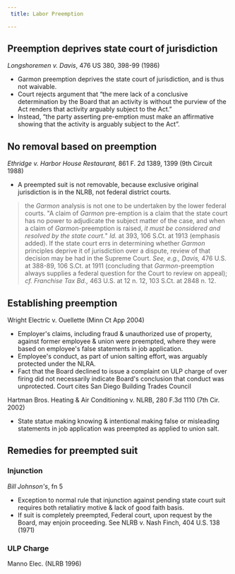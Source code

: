 ```yaml
---
 title: Labor Preemption

---
```


## Preemption deprives state court of jurisdiction

_Longshoremen v. Davis_, 476 US 380, 398-99 (1986)

- Garmon preemption deprives the state court of jurisdiction, and is thus not waivable. 
- Court rejects argument that “the mere lack of a conclusive determination by the Board that an activity is without the purview of the Act renders that activity arguably subject to the Act.”
- Instead, “the party asserting pre-emption must make an affirmative showing that the activity is arguably subject to the Act”. 



## No removal based on preemption


_Ethridge v. Harbor House Restaurant,_ 861 F. 2d 1389,  1399 (9th Circuit 1988)

- A preempted suit is not removable, because exclusive original jurisdiction is in the NLRB, not federal district courts.

>  the _Garmon_ analysis is not one to be undertaken by the lower federal courts. "A claim of _Garmon_ pre-emption is a claim that the state court has no power to adjudicate the subject matter of the case, and when a claim of _Garmon_-preemption is raised, _it must be considered and resolved by the state court._" _Id._ at 393, 106 S.Ct. at 1913 (emphasis added). If the state court errs in determining whether _Garmon_ principles deprive it of jurisdiction over a dispute, review of that decision may be had in the Supreme Court. _See, e.g.,_ _Davis,_ 476 U.S. at 388-89, 106 S.Ct. at 1911 (concluding that _Garmon_-preemption always supplies a federal question for the Court to review on appeal); _cf._ _Franchise Tax Bd.,_ 463 U.S. at 12 n. 12, 103 S.Ct. at 2848 n. 12.


## Establishing preemption


Wright Electric v. Ouellette (Minn Ct App 2004)

- Employer's claims, including fraud & unauthorized use of property, against former employee & union were preempted, where they were based on employee's false statements in job application. 
- Employee's conduct, as part of union salting effort, was arguably protected under the NLRA. 
- Fact that the Board declined to issue a complaint on ULP charge of over firing did not necessarily indicate Board's conclusion that conduct was unprotected. Court cites San Diego Building Trades Council


Hartman Bros. Heating & Air Conditioning v. NLRB, 280 F.3d 1110  (7th Cir. 2002)

- State statue making knowing & intentional making false or misleading statements in job application was preempted as applied to union salt.

## Remedies for preempted suit

### Injunction

_Bill Johnson's_, fn 5

- Exception to normal rule that injunction  against pending state court suit requires both retaliatiry motive & lack of good faith basis. 
- If suit is completely preempted, Federal court, upon request by the Board, may enjoin proceeding. See NLRB v. Nash Finch, 404 U.S. 138 (1971)

### ULP Charge 

Manno Elec. (NLRB 1996)

